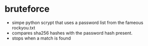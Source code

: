 # bruteforce
* simpe python scrypt that uses a password list from the fameous rockyou.txt 
* compares sha256 hashes with the password hash present.
* stops when a match is found
